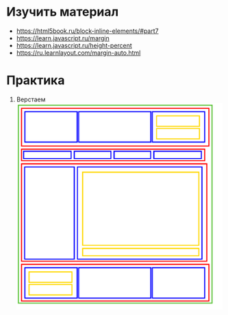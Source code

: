 ﻿# Изучить материал

* https://html5book.ru/block-inline-elements/#part7
* https://learn.javascript.ru/margin
* https://learn.javascript.ru/height-percent
* https://ru.learnlayout.com/margin-auto.html


# Практика

1) Верстаем 
![Alt Text](box_1.png)